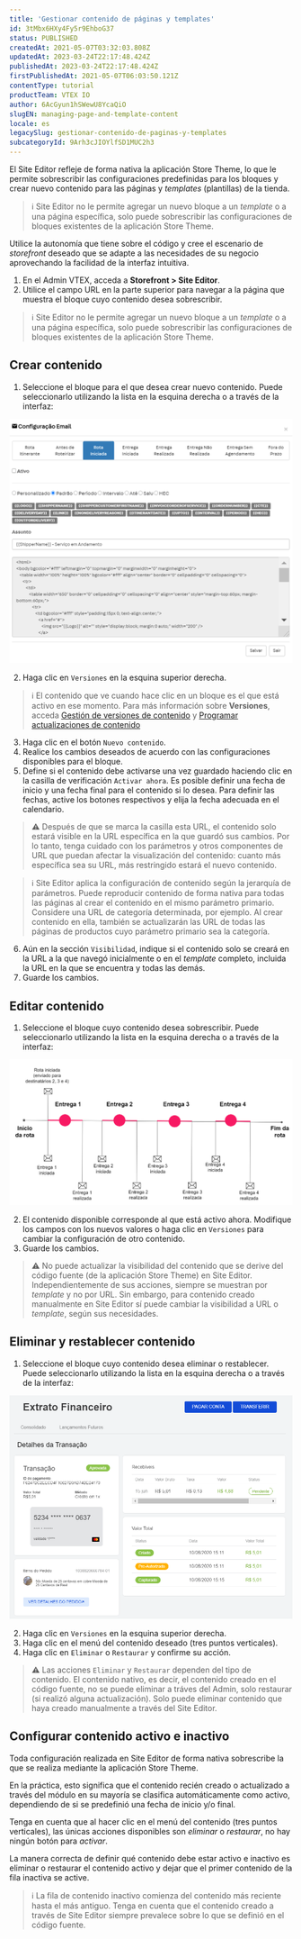 ```yaml
---
title: 'Gestionar contenido de páginas y templates'
id: 3tMbx6HXy4Fy5r9EhboG37
status: PUBLISHED
createdAt: 2021-05-07T03:32:03.808Z
updatedAt: 2023-03-24T22:17:48.424Z
publishedAt: 2023-03-24T22:17:48.424Z
firstPublishedAt: 2021-05-07T06:03:50.121Z
contentType: tutorial
productTeam: VTEX IO
author: 6AcGyun1hSWewU8YcaQiO
slugEN: managing-page-and-template-content
locale: es
legacySlug: gestionar-contenido-de-paginas-y-templates
subcategoryId: 9Arh3cJIOYlfSD1MUC2h3
---
```


El Site Editor refleje de forma nativa la aplicación Store Theme, lo que le permite sobrescribir las configuraciones predefinidas para los bloques y crear nuevo contenido para las páginas y *templates* (plantillas) de la tienda.

>ℹ️ Site Editor no le permite agregar un nuevo bloque a un <i>template</i> o a una página específica, solo puede sobrescribir las configuraciones de bloques existentes de la aplicación Store Theme.

Utilice la autonomía que tiene sobre el código y cree el escenario de *storefront* deseado que se adapte a las necesidades de su negocio aprovechando la facilidad de la interfaz intuitiva.

1. En el Admin VTEX, acceda a **Storefront > Site Editor**.
2. Utilice el campo URL en la parte superior para navegar a la página que muestra el bloque cuyo contenido desea sobrescribir. 

>ℹ️ Site Editor no le permite agregar un nuevo bloque a un <i>template</i> o a una página específica, solo puede sobrescribir las configuraciones de bloques existentes de la aplicación Store Theme.

## Crear contenido

1. Seleccione el bloque para el que desea crear nuevo contenido. Puede seleccionarlo utilizando la lista en la esquina derecha o a través de la interfaz:

![seta-interface-es](https://raw.githubusercontent.com/vtexdocs/help-center-content/refs/heads/main/_1.png)

2. Haga clic en `Versiones` en la esquina superior derecha. 

>ℹ️ El contenido que ve cuando hace clic en un bloque es el que está activo en ese momento. Para más información sobre **Versiones**, acceda [Gestión de versiones de contenido](https://help.vtex.com/es/tutorial/managing-content-versions--4loXo98CZncY0NnjKrScbG) y [Programar actualizaciones de contenido](https://help.vtex.com/es/tutorial/scheduling-content-updates--5L93gED3wgSRoWpFJlJ2ns)

3. Haga clic en el botón `Nuevo contenido`. 
4. Realice los cambios deseados de acuerdo con las configuraciones disponibles para el bloque. 
5. Define si el contenido debe activarse una vez guardado haciendo clic en la casilla de verificación `Activar ahora`. Es posible definir una fecha de inicio y una fecha final para el contenido si lo desea. Para definir las fechas, active los botones respectivos y elija la fecha adecuada en el calendario.

  >⚠️ Después de que se marca la casilla esta URL, el contenido solo estará visible en la URL específica en la que guardó sus cambios. Por lo tanto, tenga cuidado con los parámetros y otros componentes de URL que puedan afectar la visualización del contenido: cuanto más específica sea su URL, más restringido estará el nuevo contenido.

  >ℹ️ Site Editor aplica la configuración de contenido según la jerarquía de parámetros. Puede reproducir contenido de forma nativa para todas las páginas al crear el contenido en el mismo parámetro primario. Considere una URL de categoría determinada, por ejemplo. Al crear contenido en ella, también se actualizarán las URL de todas las páginas de productos cuyo parámetro primario sea la categoría.

6. Aún en la sección `Visibilidad`, indique si el contenido solo se creará en la URL a la que navegó inicialmente o en el *template* completo, incluida la URL en la que se encuentra y todas las demás. 
7. Guarde los cambios.

## Editar contenido

1. Seleccione el bloque cuyo contenido desea sobrescribir. Puede seleccionarlo utilizando la lista en la esquina derecha o a través de la interfaz:

![seta-interface-es](https://raw.githubusercontent.com/vtexdocs/help-center-content/refs/heads/main/_2.png)

2. El contenido disponible corresponde al que está activo ahora. Modifique los campos con los nuevos valores o haga clic en `Versiones` para cambiar la configuración de otro contenido. 
3. Guarde los cambios.

>⚠️ No puede actualizar la visibilidad del contenido que se derive del código fuente (de la aplicación Store Theme) en Site Editor. Independientemente de sus acciones, siempre se muestran por <i>template</i> y no por URL. Sin embargo, para contenido creado manualmente en Site Editor sí puede cambiar la visibilidad a URL o <i>template</i>, según sus necesidades.

## Eliminar y restablecer contenido

1. Seleccione el bloque cuyo contenido desea eliminar o restablecer. Puede seleccionarlo utilizando la lista en la esquina derecha o a través de la interfaz:

![seta-interface-es](https://raw.githubusercontent.com/vtexdocs/help-center-content/refs/heads/main/_3.png)

2. Haga clic en `Versiones` en la esquina superior derecha. 
3. Haga clic en el menú del contenido deseado (tres puntos verticales). 
4. Haga clic en `Eliminar` o `Restaurar` y confirme su acción.

>⚠️ Las acciones `Eliminar` y `Restaurar` dependen del tipo de contenido. El contenido nativo, es decir, el contenido creado en el código fuente, no se puede eliminar a tráves del Admin, solo restaurar (si realizó alguna actualización). Solo puede eliminar contenido que haya creado manualmente a través del Site Editor.

## Configurar contenido activo e inactivo

Toda configuración realizada en Site Editor de forma nativa sobrescribe la que se realiza mediante la aplicación Store Theme. 

En la práctica, esto significa que el contenido recién creado o actualizado a través del módulo en su mayoría se clasifica automáticamente como activo, dependiendo de si se predefinió una fecha de inicio y/o final.

Tenga en cuenta que al hacer clic en el menú del contenido (tres puntos verticales), las únicas acciones disponibles son *eliminar* o *restaurar*, no hay ningún botón para *activar*.

La manera correcta de definir qué contenido debe estar activo e inactivo es eliminar o restaurar el contenido activo y dejar que el primer contenido de la fila inactiva se active. 

>ℹ️ La fila de contenido inactivo comienza del contenido más reciente hasta el más antiguo. Tenga en cuenta que el contenido creado a través de Site Editor siempre prevalece sobre lo que se definió en el código fuente.
